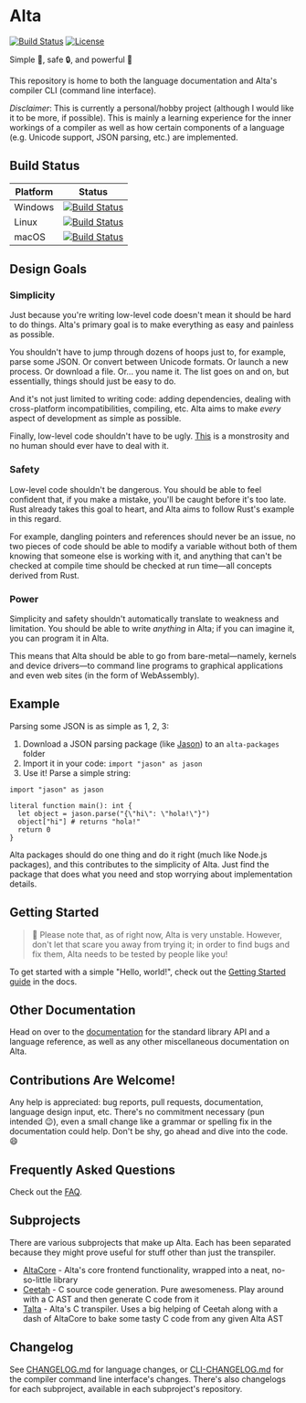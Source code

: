 # Alta
[![Build Status](https://facekapow.visualstudio.com/alta/_apis/build/status/alta-lang.alta?branchName=master)](https://facekapow.visualstudio.com/alta/_build/latest?definitionId=1&branchName=master)
[![License](https://img.shields.io/github/license/alta-lang/alta?color=%23428bff)](LICENSE)

Simple :dart:, safe :lock:, and powerful :muscle:

This repository is home to both the language documentation and Alta's compiler CLI (command line interface).

*Disclaimer*: This is currently a personal/hobby project (although I would like it to be more, if possible). This is mainly a learning experience for the inner workings of a compiler as well as how certain components of a language (e.g. Unicode support, JSON parsing, etc.) are implemented.

## Build Status

| Platform | Status |
| -------- | ------ |
| Windows  | [![Build Status](https://facekapow.visualstudio.com/alta/_apis/build/status/alta-lang.alta?branchName=master&jobName=Windows)](https://facekapow.visualstudio.com/alta/_build/latest?definitionId=1&branchName=master) |
| Linux    | [![Build Status](https://facekapow.visualstudio.com/alta/_apis/build/status/alta-lang.alta?branchName=master&jobName=Linux)](https://facekapow.visualstudio.com/alta/_build/latest?definitionId=1&branchName=master) |
| macOS    | [![Build Status](https://facekapow.visualstudio.com/alta/_apis/build/status/alta-lang.alta?branchName=master&jobName=macOS)](https://facekapow.visualstudio.com/alta/_build/latest?definitionId=1&branchName=master) |

## Design Goals
### Simplicity
Just because you're writing low-level code doesn't mean it should be hard to do things. Alta's primary goal is to make everything as easy and painless as possible.

You shouldn't have to jump through dozens of hoops just to, for example, parse some JSON. Or convert between Unicode formats. Or launch a new process. Or download a file. Or... you name it. The list goes on and on, but essentially, things should just be easy to do.

And it's not just limited to writing code: adding dependencies, dealing with cross-platform incompatibilities, compiling, etc. Alta aims to make *every* aspect of development as simple as possible.

Finally, low-level code shouldn't have to be ugly. [This](#) is a monstrosity and no human should ever have to deal with it.

### Safety
Low-level code shouldn't be dangerous. You should be able to feel confident that, if you make a mistake, you'll be caught before it's too late. Rust already takes this goal to heart, and Alta aims to follow Rust's example in this regard.

For example, dangling pointers and references should never be an issue, no two pieces of code should be able to modify a variable without both of them knowing that someone else is working with it, and anything that can't be checked at compile time should be checked at run time&mdash;all concepts derived from Rust.

### Power
Simplicity and safety shouldn't automatically translate to weakness and limitation. You should be able to write *anything* in Alta; if you can imagine it, you can program it in Alta.

This means that Alta should be able to go from bare-metal&mdash;namely, kernels and device drivers&mdash;to command line programs to graphical applications and even web sites (in the form of WebAssembly).

## Example

Parsing some JSON is as simple as 1, 2, 3:
  1. Download a JSON parsing package (like [Jason](https://github.com/alta-lang/jason)) to an `alta-packages` folder
  2. Import it in your code: `import "jason" as jason`
  3. Use it! Parse a simple string:
```alta
import "jason" as jason

literal function main(): int {
  let object = jason.parse("{\"hi\": \"hola!\"}")
  object["hi"] # returns "hola!"
  return 0
}
```

Alta packages should do one thing and do it right (much like Node.js packages), and this contributes to the simplicity of Alta. Just find the package that does what you need and stop worrying about implementation details.

## Getting Started
> :construction:
> Please note that, as of right now, Alta is very unstable. However, don't let that scare you away from trying it; in order to find bugs and fix them, Alta needs to be tested by people like you!

To get started with a simple "Hello, world!", check out the [Getting Started guide](docs/getting-started.md) in the docs.

## Other Documentation

Head on over to the [documentation](docs/README.md) for the standard library API and a language reference, as well as any other miscellaneous documentation on Alta.

## Contributions Are Welcome!
Any help is appreciated: bug reports, pull requests, documentation, language design input, etc. There's no commitment necessary (pun intended :wink:), even a small change like a grammar or spelling fix in the documentation could help. Don't be shy, go ahead and dive into the code. :smile:

## Frequently Asked Questions
Check out the [FAQ](FAQ.md).

## Subprojects
There are various subprojects that make up Alta. Each has been separated because they might
prove useful for stuff other than just the transpiler.

  * [AltaCore](https://github.com/alta-lang/alta-core) - Alta's core frontend functionality, wrapped into a neat, no-so-little library
  * [Ceetah](https://github.com/alta-lang/ceetah) - C source code generation. Pure awesomeness. Play around with a C AST and then generate C code from it
  * [Talta](https://github.com/alta-lang/talta) - Alta's C transpiler. Uses a big helping of Ceetah along with a dash of AltaCore to bake some tasty C code from any given Alta AST

## Changelog
See [CHANGELOG.md](CHANGELOG.md) for language changes, or [CLI-CHANGELOG.md](CLI-CHANGELOG.md) for the compiler command line interface's changes. There's also changelogs for each subproject, available in each subproject's repository.
